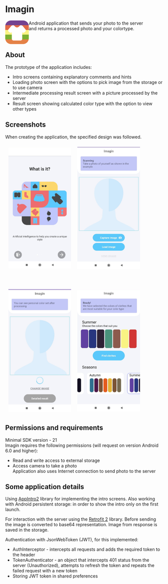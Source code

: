 # Imagin

<img src="/app/src/main/res/mipmap-hdpi/icon.png" align="left"
width="75" hspace="0" vspace="0"> 
Android application that sends your photo to the server  
and returns a processed photo and your colortype.
<br />
<br />
<br />

## About

The prototype of the application includes:
- Intro screens containing explanatory comments and hints
- Loading photo screen with the options to pick image from the storage or to use camera
- Intermediate processing result screen with a picture processed by the server
- Result screen showing calculated color type with the option to view other types

## Screenshots
When creating the application, the specified design was followed. 

[<img src="/screenshots/intro.jpg" align="left"
width="200"
    hspace="10" vspace="10">]("/screenshots/intro.jpg")
    
[<img src="/screenshots/findimage.jpg" align="center"
width="200"
    hspace="10" vspace="10">]("/screenshots/findimage.jpg")
    
<br />    
    
[<img src="/screenshots/sending.jpg" align="left"
width="200"
    hspace="10" vspace="10">]("/screenshots/sending.jpg")
    
[<img src="/screenshots/result.jpg" align="center"
width="200"
    hspace="10" vspace="10">]("/screenshots/result.jpg")

## Permissions and requirements
Minimal SDK version - 21  
Imagin requires the following permissions (will request on version Android 6.0 and higher):
- Read and write access to external storage
- Access camera to take a photo  
Application also uses Internet connection to send photo to the server

## Some application details
Using [AppIntro2](https://github.com/AppIntro/AppIntro) library for implementing the intro screens. 
Also working with Android persistent storage: in order to show the intro only on the first launch.  

For interaction with the server using the [Retrofit 2](https://square.github.io/retrofit/) library. 
Before sending the image is converted to base64 representation. Image from response is saved in the storage.  

Authentication with JsonWebToken (JWT), for this implemented:
- AuthInterceptor - intercepts all requests and adds the required token to the header
- TokenAuthenticator - an object that intercepts 401 status from the server (Unauthorized), 
  attempts to refresh the token and repeats the failed request with a new token
- Storing JWT token in shared preferences








